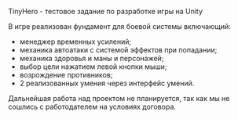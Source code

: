 TinyHero - тестовое задание по разработке игры на Unity

В игре реализован фундамент для боевой системы включающий:
- менеджер временных усилений;
- механика автоатаки с системой эффектов при попадании;
- механика здоровья и маны и персонажей;
- выбор цели нажатием левой кнопки мыши;
- возрождение противников;
- 2 реализованных умения через интерфейс умений.

Дальнейшая работа над проектом не планируется, так как мы не сошлись с работодателем на условиях договора.
